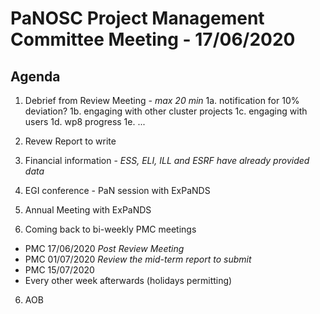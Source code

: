 PaNOSC Project Management Committee Meeting - 17/06/2020 
========================================================

Agenda
------	

1. Debrief from Review Meeting *- max 20 min*
    1a. notification for 10% deviation?
    1b. engaging with other cluster projects
    1c. engaging with users
    1d. wp8 progress
    1e. ...

2. Revew Report to write

3. Financial information - *ESS, ELI, ILL and ESRF have already provided data*

4. EGI conference - PaN session with ExPaNDS

5. Annual Meeting with ExPaNDS

6. Coming back to bi-weekly PMC meetings
* PMC 17/06/2020 *Post Review Meeting*
* PMC 01/07/2020 *Review the mid-term report to submit*
* PMC 15/07/2020 
* Every other week afterwards (holidays permitting)

6. AOB
